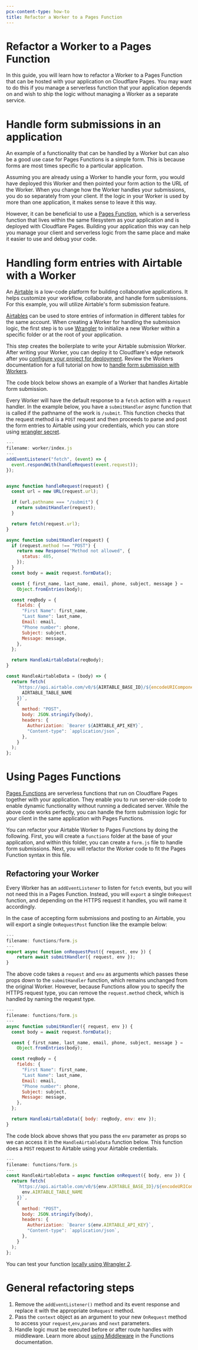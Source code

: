 ```yaml
---
pcx-content-type: how-to
title: Refactor a Worker to a Pages Function
---
```


# Refactor a Worker to a Pages Function

In this guide, you will learn how to refactor a Worker to a Pages Function that can be hosted with your application on Cloudflare Pages. You may want to do this if you manage a serverless function that your application depends on and wish to ship the logic without managing a Worker as a separate service.

# Handle form submissions in an application 

An example of a functionality that can be handled by a Worker but can also be a good use case for Pages Functions is a simple form. This is because forms are most times specific to a particular application. 

Assuming you are already using a Worker to handle your form, you would have deployed this Worker and then pointed your form action to the URL of the Worker. When you change how the Worker handles your submissions, you do so separately from your client. If the logic in your Worker is used by more than one application, it makes sense to leave it this way.  

However, it can be beneficial to use a [Pages Function](/pages/platform/functions/), which is a serverless function that lives within the same filesystem as your application and is deployed with Cloudflare Pages. Building your application this way can help you manage your client and serverless logic from the same place and make it easier to use and debug your code. 

# Handling form entries with Airtable with a Worker

 An [Airtable](https://airtable.com/) is a low-code platform for building collaborative applications. It helps customize your workflow, collaborate, and handle form submissions. For this example, you will utilize Airtable's form submission feature.

[Airtables](https://airtable.com/) can be used to store entries of information in different tables for the same account. When creating a Worker for handling the submission logic, the first step is to use [Wrangler](/workers/cli-wrangler/install-update/) to initialize a new Worker within a specific folder or at the root of your application. 

This step creates the boilerplate to write your Airtable submission Worker. After writing your Worker, you can deploy it to Cloudflare's edge network after you [configure your project for deployment](/workers/get-started/guide/#7-configure-your-project-for-deployment). Review the Workers documentation for a full tutorial on how to [handle form submission with Workers](/workers/tutorials/handle-form-submissions-with-airtable/).

The code block below shows an example of a Worker that handles Airtable form submission.

Every Worker will have the default response to a `fetch` action with a `request` handler. In the example below, you have a `submitHandler` async function that is called if the pathname of the work is `/submit`. This function checks that the request method is a `POST` request and then proceeds to parse and post the form entries to Airtable using your credentials, which you can store using [wrangler secret](/workers/cli-wrangler/commands/#secret).

```js
---
filename: worker/index.js
---
addEventListener("fetch", (event) => {
  event.respondWith(handleRequest(event.request));
});


async function handleRequest(request) {
  const url = new URL(request.url);

  if (url.pathname === "/submit") {
    return submitHandler(request);
  }

  return fetch(request.url);
}

async function submitHandler(request) {
  if (request.method !== "POST") {
    return new Response("Method not allowed", {
      status: 405,
    });
  }
  const body = await request.formData();

  const { first_name, last_name, email, phone, subject, message } =
    Object.fromEntries(body);

  const reqBody = {
    fields: {
      "First Name": first_name,
      "Last Name": last_name,
      Email: email,
      "Phone number": phone,
      Subject: subject,
      Message: message,
    },
  };

  return HandleAirtableData(reqBody);
}

const HandleAirtableData = (body) => {
  return fetch(
    `https://api.airtable.com/v0/${AIRTABLE_BASE_ID}/${encodeURIComponent(
      AIRTABLE_TABLE_NAME
    )}`,
    {
      method: "POST",
      body: JSON.stringify(body),
      headers: {
        Authorization: `Bearer ${AIRTABLE_API_KEY}`,
        "Content-type": `application/json`,
      },
    }
  );
};
```


# Using Pages Functions

[Pages Functions](/pages/platform/functions/) are serverless functions that run on Cloudflare Pages together with your application. They enable you to run server-side code to enable dynamic functionality without running a dedicated server. While the above code works perfectly, you can handle the form submission logic for your client in the same application with Pages Functions.

You can refactor your Airtable Worker to Pages Functions by doing the following. First, you will create a `functions` folder at the base of your application, and within this folder, you can create a `form.js` file to handle form submissions. Next, you will refactor the Worker code to fit the Pages Function syntax in this file.

## Refactoring your Worker

Every Worker has an `addEventListener` to listen for `fetch` events, but you will not need this in a Pages Function. Instead, you will `export` a single `OnRequest` function, and depending on the HTTPS request it handles, you will name it accordingly.  

In the case of accepting form submissions and posting to an Airtable, you will export a single `OnRequestPost` function like the example below:

```js
---
filename: functions/form.js
---
export async function onRequestPost({ request, env }) {
	return await submitHandler({ request, env });
}

```

The above code takes a `request` and `env` as arguments which passes these props down to the `submitHandler` function, which remains unchanged from the original Worker. However, because Functions allow you to specify the HTTPS request type, you can remove the `request.method` check, which is handled by naming the request type. 

```js
---
filename: functions/form.js
---
async function submitHandler({ request, env }) {
  const body = await request.formData();

  const { first_name, last_name, email, phone, subject, message } =
    Object.fromEntries(body);

  const reqBody = {
    fields: {
      "First Name": first_name,
      "Last Name": last_name,
      Email: email,
      "Phone number": phone,
      Subject: subject,
      Message: message,
    },
  };

  return HandleAirtableData({ body: reqBody, env: env });
}
```

The code block above shows that you pass the `env` parameter as props so we can access it in the `HandleAirtableData` function below. This function does a `POST` request to Airtable using your Airtable credentials.  

```js
---
filename: functions/form.js
---
const HandleAirtableData = async function onRequest({ body, env }) {
  return fetch(
    `https://api.airtable.com/v0/${env.AIRTABLE_BASE_ID}/${encodeURIComponent(
      env.AIRTABLE_TABLE_NAME
    )}`,
    {
      method: "POST",
      body: JSON.stringify(body),
      headers: {
        Authorization: `Bearer ${env.AIRTABLE_API_KEY}`,
        "Content-type": `application/json`,
      },
    }
  );
};
```

You can test your function [locally using Wrangler 2](/pages/platform/functions/#develop-and-preview-locally).

# General refactoring steps 

1. Remove the `addEventListener()` method and its event response and replace it with the appropriate `OnRequest` method. 
2. Pass the `context` object as an argument to your new `OnRequest` method to access your `request`,`env`,`params` and `next` parameters.
3. Handle logic must be executed before or after route handles with middleware. Learn more about [using Middleware](/pages/platform/functions/#adding-middleware) in the Functions documentation.


